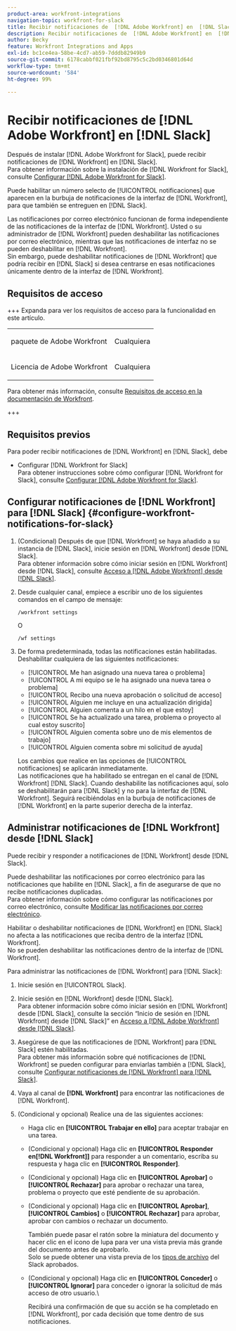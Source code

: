 ```yaml
---
product-area: workfront-integrations
navigation-topic: workfront-for-slack
title: Recibir notificaciones de  [!DNL Adobe Workfront] en  [!DNL Slack]
description: Recibir notificaciones de  [!DNL Adobe Workfront] en  [!DNL Slack]
author: Becky
feature: Workfront Integrations and Apps
exl-id: bc1ce4ea-58be-4cd7-ab59-7dddb82949b9
source-git-commit: 6178cabbf021fbf92bd8795c5c2bd0346801d64d
workflow-type: tm+mt
source-wordcount: '584'
ht-degree: 99%

---
```


# Recibir notificaciones de [!DNL Adobe Workfront] en [!DNL Slack]

<!--
<p data-mc-conditions="QuicksilverOrClassic.Draft mode">(NOTE: Alina: *** Linked to Accessing Workfront from Slack.***Some of this information is duplicating in Accessing Workfront from Slack (also screen shots))</p>
-->

Después de instalar [!DNL Adobe Workfront for Slack], puede recibir notificaciones de [!DNL Workfront] en [!DNL Slack].\
Para obtener información sobre la instalación de [!DNL Workfront for Slack], consulte [Configurar [!DNL Adobe Workfront for Slack]](../../workfront-integrations-and-apps/using-workfront-with-slack/configure-workfront-for-slack.md).

Puede habilitar un número selecto de [!UICONTROL notificaciones] que aparecen en la burbuja de notificaciones de la interfaz de [!DNL Workfront], para que también se entreguen en [!DNL Slack].

Las notificaciones por correo electrónico funcionan de forma independiente de las notificaciones de la interfaz de [!DNL Workfront]. Usted o su administrador de [!DNL Workfront] pueden deshabilitar las notificaciones por correo electrónico, mientras que las notificaciones de interfaz no se pueden deshabilitar en [!DNL Workfront].\
Sin embargo, puede deshabilitar notificaciones de [!DNL Workfront] que podría recibir en [!DNL Slack] si desea centrarse en esas notificaciones únicamente dentro de la interfaz de [!DNL Workfront].

## Requisitos de acceso

+++ Expanda para ver los requisitos de acceso para la funcionalidad en este artículo.

<table style="table-layout:auto"> 
 <col> 
 <col> 
 <tbody> 
  <tr> 
   <td role="rowheader">paquete de Adobe Workfront</td> 
   <td> <p>Cualquiera</p> </td> 
  </tr> 
  <tr> 
   <td role="rowheader">Licencia de Adobe Workfront</td> 
   <td> <p>Cualquiera</p>
  </tr> 
 </tbody> 
</table>

Para obtener más información, consulte [Requisitos de acceso en la documentación de Workfront](/help/quicksilver/administration-and-setup/add-users/access-levels-and-object-permissions/access-level-requirements-in-documentation.md).

+++

## Requisitos previos

Para poder recibir notificaciones de [!DNL Workfront] en [!DNL Slack], debe

* Configurar [!DNL Workfront for Slack]\
   Para obtener instrucciones sobre cómo configurar [!DNL Workfront for Slack], consulte [Configurar [!DNL Adobe Workfront for Slack]](../../workfront-integrations-and-apps/using-workfront-with-slack/configure-workfront-for-slack.md).

## Configurar notificaciones de [!DNL Workfront] para [!DNL Slack] {#configure-workfront-notifications-for-slack}

1. (Condicional) Después de que [!DNL Workfront] se haya añadido a su instancia de [!DNL Slack], inicie sesión en [!DNL Workfront] desde [!DNL Slack].\
   Para obtener información sobre cómo iniciar sesión en [!DNL Workfront] desde [!DNL Slack], consulte [Acceso a  [!DNL Adobe Workfront]  desde  [!DNL Slack]](../../workfront-integrations-and-apps/using-workfront-with-slack/access-workfront-from-slack.md).

1. Desde cualquier canal, empiece a escribir uno de los siguientes comandos en el campo de mensaje:

   `/workfront settings`

   O

   `/wf settings`

1. De forma predeterminada, todas las notificaciones están habilitadas.\
   Deshabilitar cualquiera de las siguientes notificaciones:

   * [!UICONTROL Me han asignado una nueva tarea o problema]
   * [!UICONTROL A mi equipo se le ha asignado una nueva tarea o problema]
   * [!UICONTROL Recibo una nueva aprobación o solicitud de acceso]
   * [!UICONTROL Alguien me incluye en una actualización dirigida]
   * [!UICONTROL Alguien comenta a un hilo en el que estoy]
   * [!UICONTROL Se ha actualizado una tarea, problema o proyecto al cual estoy suscrito]
   * [!UICONTROL Alguien comenta sobre uno de mis elementos de trabajo]
   * [!UICONTROL Alguien comenta sobre mi solicitud de ayuda]

   Los cambios que realice en las opciones de [!UICONTROL notificaciones] se aplicarán inmediatamente.\
   Las notificaciones que ha habilitado se entregan en el canal de [!DNL Workfront] [!DNL Slack]. Cuando deshabilite las notificaciones aquí, solo se deshabilitarán para [!DNL Slack] y no para la interfaz de [!DNL Workfront]. Seguirá recibiéndolas en la burbuja de notificaciones de [!DNL Workfront] en la parte superior derecha de la interfaz.

## Administrar notificaciones de [!DNL Workfront] desde [!DNL Slack]

Puede recibir y responder a notificaciones de [!DNL Workfront] desde [!DNL Slack].

Puede deshabilitar las notificaciones por correo electrónico para las notificaciones que habilite en [!DNL Slack], a fin de asegurarse de que no recibe notificaciones duplicadas.\
Para obtener información sobre cómo configurar las notificaciones por correo electrónico, consulte [Modificar las notificaciones por correo electrónico](../../workfront-basics/using-notifications/activate-or-deactivate-your-own-event-notifications.md).

Habilitar o deshabilitar notificaciones de [!DNL Workfront] en [!DNL Slack] no afecta a las notificaciones que reciba dentro de la interfaz [!DNL Workfront].\
No se pueden deshabilitar las notificaciones dentro de la interfaz de [!DNL Workfront].

Para administrar las notificaciones de [!DNL Workfront] para [!DNL Slack]:

1. Inicie sesión en [!UICONTROL Slack].
1. Inicie sesión en [!DNL Workfront] desde [!DNL Slack]. \
   Para obtener información sobre cómo iniciar sesión en [!DNL Workfront] desde [!DNL Slack], consulte la sección “Inicio de sesión en [!DNL Workfront] desde [!DNL Slack]” en [Acceso a  [!DNL Adobe Workfront]  desde  [!DNL Slack]](../../workfront-integrations-and-apps/using-workfront-with-slack/access-workfront-from-slack.md).

1. Asegúrese de que las notificaciones de [!DNL Workfront] para [!DNL Slack] estén habilitadas.\
   Para obtener más información sobre qué notificaciones de [!DNL Workfront] se pueden configurar para enviarlas también a [!DNL Slack], consulte [Configurar notificaciones de  [!DNL Workfront]  para  [!DNL Slack]](#configure-workfront-notifications-for-slack-configure-workfront-notifications-for-slack).

1. Vaya al canal de **[!DNL Workfront]** para encontrar las notificaciones de [!DNL Workfront].
1. (Condicional y opcional) Realice una de las siguientes acciones:

   * Haga clic en **[!UICONTROL Trabajar en ello]** para aceptar trabajar en una tarea.

   * (Condicional y opcional) Haga clic en **[!UICONTROL Responder en[!DNL Workfront]]** para responder a un comentario, escriba su respuesta y haga clic en **[!UICONTROL Responder]**.

   * (Condicional y opcional) Haga clic en **[!UICONTROL Aprobar]** o **[!UICONTROL Rechazar]** para aprobar o rechazar una tarea, problema o proyecto que esté pendiente de su aprobación.

   * (Condicional y opcional) Haga clic en **[!UICONTROL Aprobar]**, **[!UICONTROL Cambios]** o **[!UICONTROL Rechazar]** para aprobar, aprobar con cambios o rechazar un documento.

     También puede pasar el ratón sobre la miniatura del documento y hacer clic en el icono de lupa para ver una vista previa más grande del documento antes de aprobarlo.\
      Solo se puede obtener una vista previa de los [tipos de archivo](https://api.slack.com/types/file) del Slack aprobados.

   * (Condicional y opcional) Haga clic en **[!UICONTROL Conceder]** o **[!UICONTROL Ignorar]** para conceder o ignorar la solicitud de más acceso de otro usuario.\

     Recibirá una confirmación de que su acción se ha completado en [!DNL Workfront], por cada decisión que tome dentro de sus notificaciones.
